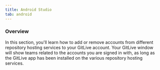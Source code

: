 ```yaml
---
title: Android Studio
tab: android
---
```


### Overview

In this section, you'll learn how to add or remove accounts from different repository hosting services to your GitLive account. Your GitLive window will show teams related to the accounts you are signed in with, as long as the GitLive app has been installed on the various repository hosting services.
